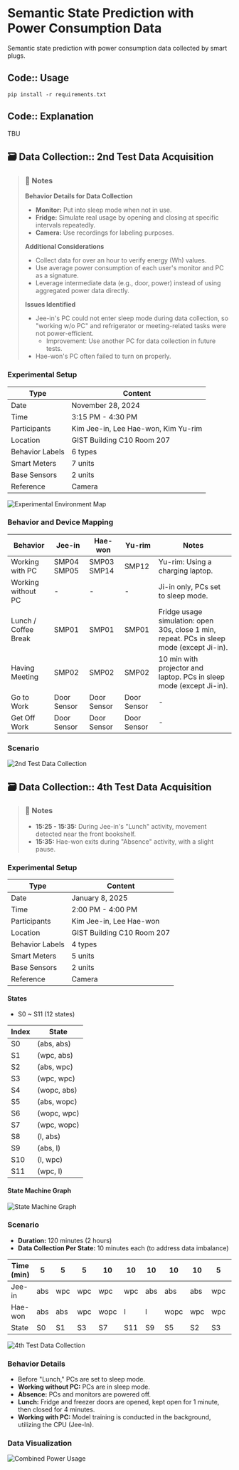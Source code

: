 # Semantic State Prediction with Power Consumption Data
Semantic state prediction with power consumption data collected by smart plugs.


## Code:: Usage
`pip install -r requirements.txt`


## Code:: Explanation
TBU


## 🗃️ Data Collection:: 2nd Test Data Acquisition

> ### 🔎 Notes
> 
> **Behavior Details for Data Collection**
> - **Monitor:** Put into sleep mode when not in use.
> - **Fridge:** Simulate real usage by opening and closing at specific intervals repeatedly.
> - **Camera:** Use recordings for labeling purposes.
> 
> **Additional Considerations**
> - Collect data for over an hour to verify energy (Wh) values.
> - Use average power consumption of each user's monitor and PC as a signature.
> - Leverage intermediate data (e.g., door, power) instead of using aggregated power data directly.
> 
> **Issues Identified**
> - Jee-in's PC could not enter sleep mode during data collection, so "working w/o PC" and refrigerator or meeting-related tasks were not power-efficient.
>   - Improvement: Use another PC for data collection in future tests.
> - Hae-won's PC often failed to turn on properly.

### Experimental Setup

| Type            | Content                             |
|-----------------|-------------------------------------|
| Date            | November 28, 2024                   |
| Time            | 3:15 PM - 4:30 PM                   |
| Participants    | Kim Jee-in, Lee Hae-won, Kim Yu-rim |
| Location        | GIST Building C10 Room 207          |
| Behavior Labels | 6 types                             |
| Smart Meters    | 7 units                             |
| Base Sensors    | 2 units                             |
| Reference       | Camera                              |

![Experimental Environment Map](outputs%2Fvisualization%2Fdc2_experimental_environment_map.png)

### Behavior and Device Mapping

| Behavior            | Jee-in      | Hae-won         | Yu-rim         | Notes                                   |
|---------------------|-------------|-----------------|----------------|-----------------------------------------|
| Working with PC     | SMP04 SMP05 | SMP03 SMP14    | SMP12          | Yu-rim: Using a charging laptop.       |
| Working without PC  | -           | -               | -              | Ji-in only, PCs set to sleep mode.     |
| Lunch / Coffee Break| SMP01       | SMP01           | SMP01          | Fridge usage simulation: open 30s, close 1 min, repeat. PCs in sleep mode (except Ji-in). |
| Having Meeting      | SMP02       | SMP02           | SMP02          | 10 min with projector and laptop. PCs in sleep mode (except Ji-in). |
| Go to Work          | Door Sensor | Door Sensor     | Door Sensor    | -                                       |
| Get Off Work        | Door Sensor | Door Sensor     | Door Sensor    | -                                       |


### Scenario

![2nd Test Data Collection](outputs%2Fvisualization%2Fdc2-scenario.png)


## 🗃️ Data Collection:: 4th Test Data Acquisition

> ### 🔎 Notes
>
> - **15:25 - 15:35:** During Jee-in's "Lunch" activity, movement detected near the front bookshelf.
> - **15:35:** Hae-won exits during "Absence" activity, with a slight pause.

### Experimental Setup

| Type            | Content                    |
|-----------------|----------------------------|
| Date            | January 8, 2025            |
| Time            | 2:00 PM - 4:00 PM          |
| Participants    | Kim Jee-in, Lee Hae-won    |
| Location        | GIST Building C10 Room 207 |
| Behavior Labels | 4 types                    |
| Smart Meters    | 5 units                    |
| Base Sensors    | 2 units                    |
| Reference       | Camera                     |

#### States
- S0 ~ S11 (12 states)

| Index | State         |
|-------|---------------|
| S0    | (abs, abs)    |
| S1    | (wpc, abs)    |
| S2    | (abs, wpc)    |
| S3    | (wpc, wpc)    |
| S4    | (wopc, abs)   |
| S5    | (abs, wopc)   |
| S6    | (wopc, wpc)   |
| S7    | (wpc, wopc)   |
| S8    | (l, abs)      |
| S9    | (abs, l)      |
| S10   | (l, wpc)      |
| S11   | (wpc, l)      |

#### State Machine Graph

![State Machine Graph](outputs%2Fvisualization%2Fdc4_state_machine_graph.png)

### Scenario

- **Duration:** 120 minutes (2 hours)
- **Data Collection Per State:** 10 minutes each (to address data imbalance)

| Time (min) | 5   | 5   | 5   | 10  | 10  | 10  | 10  | 10  | 5   | 10  | 10  | 10  | 10  | 5   | 5   |
|------------|-----|-----|-----|-----|-----|-----|-----|-----|-----|-----|-----|-----|-----|-----|-----|
| Jee-in     | abs | wpc | wpc | wpc | wpc | abs | abs | abs | wpc | wopc | l   | l   | wopc | wpc | abs |
| Hae-won    | abs | abs | wpc | wopc| l   | l   | wopc| wpc | wpc | wpc | wpc | abs | abs | abs | abs |
| State      | S0  | S1  | S3  | S7  | S11 | S9  | S5  | S2  | S3  | S6  | S10 | S8  | S4  | S1  | S0  |

![4th Test Data Collection](outputs%2Fvisualization%2Fdc4-scenario.png)

### Behavior Details
- Before "Lunch," PCs are set to sleep mode.
- **Working without PC:** PCs are in sleep mode.
- **Absence:** PCs and monitors are powered off.
- **Lunch:** Fridge and freezer doors are opened, kept open for 1 minute, then closed for 4 minutes.
- **Working with PC:** Model training is conducted in the background, utilizing the CPU (Jee-In).

### Data Visualization
![Combined Power Usage](outputs%2Fvisualization%2Fdc4_combined_power_usage.png)
